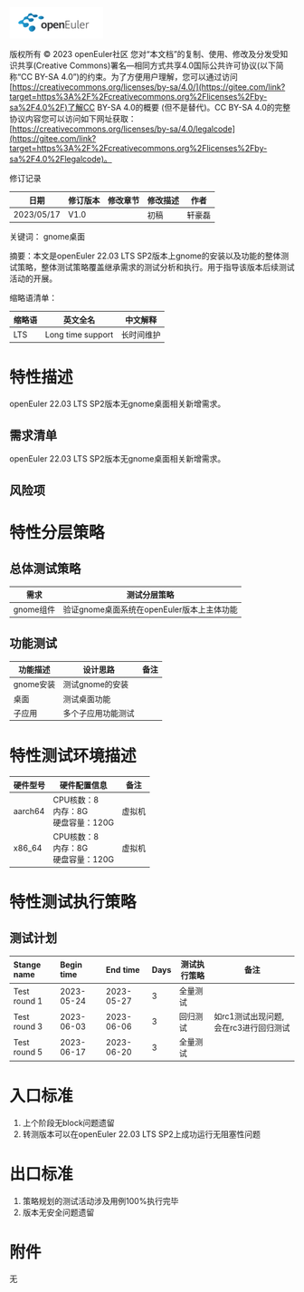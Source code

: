 ![avatar](../../images/openEuler.png)

版权所有 © 2023 openEuler社区
 您对“本文档”的复制、使用、修改及分发受知识共享(Creative Commons)署名—相同方式共享4.0国际公共许可协议(以下简称“CC BY-SA 4.0”)的约束。为了方便用户理解，您可以通过访问[https://creativecommons.org/licenses/by-sa/4.0/](https://gitee.com/link?target=https%3A%2F%2Fcreativecommons.org%2Flicenses%2Fby-sa%2F4.0%2F)了解CC BY-SA 4.0的概要 (但不是替代)。CC BY-SA 4.0的完整协议内容您可以访问如下网址获取：[https://creativecommons.org/licenses/by-sa/4.0/legalcode](https://gitee.com/link?target=https%3A%2F%2Fcreativecommons.org%2Flicenses%2Fby-sa%2F4.0%2Flegalcode)。

修订记录

| 日期 | 修订版本     | 修改章节 | 修改描述 | 作者 |
| ---- | ----------- | -------- | ---- | ---- |
| 2023/05/17 |    V1.0         |          | 初稿 | 轩豪磊 |

关键词： gnome桌面

摘要：本文是openEuler 22.03 LTS SP2版本上gnome的安装以及功能的整体测试策略，整体测试策略覆盖继承需求的测试分析和执行。用于指导该版本后续测试活动的开展。

缩略语清单：

| 缩略语 | 英文全名 | 中文解释 |
| ------ | -------- | -------- |
|  LTS      |  Long time support        |   长时间维护       |


# 特性描述
openEuler 22.03 LTS SP2版本无gnome桌面相关新增需求。

## 需求清单
openEuler 22.03 LTS SP2版本无gnome桌面相关新增需求。

## 风险项

# 特性分层策略
## 总体测试策略

| 需求      | 测试分层策略                               |
| --------- | ------------------------------------------ |
| gnome组件 | 验证gnome桌面系统在openEuler版本上主体功能 |

## 功能测试

| 功能描述  | 设计思路           | 备注 |
| --------- | ------------------ | ---- |
| gnome安装 | 测试gnome的安装    |      |
| 桌面      | 测试桌面功能       |      |
| 子应用    | 多个子应用功能测试 |      |

# 特性测试环境描述

| 硬件型号 | 硬件配置信息                             | 备注   |
| -------- | ---------------------------------------- | ------ |
| aarch64  | CPU核数：8<br>内存：8G<br>硬盘容量：120G | 虚拟机 |
| x86_64   | CPU核数：8<br>内存：8G<br>硬盘容量：120G | 虚拟机 |

# 特性测试执行策略

## 测试计划
| Stange name  | Begin time | End time   | Days | 测试执行策略 | 备注                                  |
| :----------- | :--------- | :--------- | ---- | ------------ | ------------------------------------- |
| Test round 1 | 2023-05-24 | 2023-05-27 | 3    | 全量测试     |                                       |
| Test round 3 | 2023-06-03 | 2023-06-06 | 3    | 回归测试     | 如rc1测试出现问题,会在rc3进行回归测试 |
| Test round 5 | 2023-06-17 | 2023-06-20 | 3    | 全量测试     |                                       |

# 入口标准

1. 上个阶段无block问题遗留
2. 转测版本可以在openEuler 22.03 LTS SP2上成功运行无阻塞性问题

# 出口标准

1. 策略规划的测试活动涉及用例100%执行完毕
2. 版本无安全问题遗留

# 附件
无